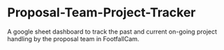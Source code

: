 # Proposal-Team-Project-Tracker
A google sheet dashboard to track the past and current on-going project handling by the proposal team in FootfallCam.

